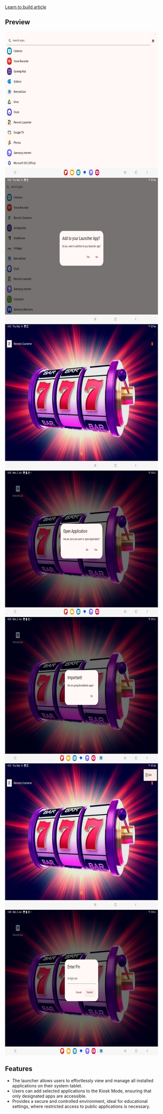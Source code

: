 
[Learn to build article](https://www.appwriters.dev/blog/lets-build-an-android-launcher-application-with-flutter)

## Preview
<img src="screenshots/Screen%201.jpg" height="480px" />

<img src="screenshots/Screen%202.jpg" height="480px" />

<img src="screenshots/Screen%203.jpg" height="480px" />

<img src="screenshots/Screen%204.jpg" height="480px" />

<img src="screenshots/Screen%205.jpg" height="480px" />

<img src="screenshots/Screen%206.jpg" height="480px" />

<img src="screenshots/Screen%207.jpg" height="480px" />

## Features
- The launcher allows users to effortlessly view and manage all installed applications on their system tablet.
- Users can add selected applications to the Kiosk Mode, ensuring that only designated apps are accessible.
- Provides a secure and controlled environment, ideal for educational settings, where restricted access to public applications is necessary.
